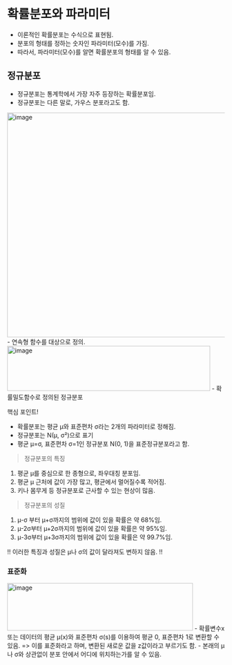 # 확률분포와 파라미터
- 이론적인 확률분포는 수식으로 표현됨.
- 분포의 형태를 정하는 숫자인 파라미터(모수)를 가짐.
- 따라서, 파라미터(모수)를 알면 확률분포의 형태를 알 수 있음.

## 정규분포
- 정규분포는 통계학에서 가장 자주 등장하는 확률분포임.
- 정규분포는 다른 말로, 가우스 분포라고도 함.

<img width="761" height="520" alt="image" src="https://github.com/user-attachments/assets/4f5fd027-0758-4cb0-a0a7-b5b303f2ad6e" />
- 연속형 함수를 대상으로 정의.

<img width="470" height="104" alt="image" src="https://github.com/user-attachments/assets/516629a0-8d32-4a65-a604-c3ae40ffc516" />
- 확률밀도함수로 정의된 정규분포

핵심 포인트!
- 확률분포는 평균 µ와 표준편차 σ라는 2개의 파라미터로 정해짐.
- 정규분포는 N(µ, σ²)으로 표기
- 평균 µ=σ, 표준편차 σ=1인 정규분포 N(0, 1)을 표준정규분포라고 함. 

> 정규분포의 특징
1. 평균 µ를 중심으로 한 종형으로, 좌우대칭 분포임.
2. 평균 µ 근처에 값이 가장 많고, 평균에서 멀어질수록 적어짐.
3. 키나 몸무게 등 정규분포로 근사할 수 있는 현상이 많음. 

> 정규분포의 성질
1. µ-σ 부터 µ+σ까지의 범위에 값이 있을 확률은 약 68%임.
2. µ-2σ부터 µ+2σ까지의 범위에 값이 있을 확률은 약 95%임.
3. μ-3σ부터 µ+3σ까지의 범위에 값이 있을 확률은 약 99.7%임.

!! 이러한 특징과 성질은 μ나 σ의 값이 달라져도 변하지 않음. !!

### 표준화
<img width="430" height="110" alt="image" src="https://github.com/user-attachments/assets/a66c02df-157b-4623-bd02-c4d19e2b05b7" />
- 확률변수x 또는 데이터의 평균 µ(x)와 표준편차 σ(s)를 이용하여 평균 0, 표준편차 1로 변환할 수 있음.
=> 이를 표준화라고 하며, 변환된 새로운 값을 z값이라고 부르기도 함. 
- 본래의 µ나 σ와 상관없이 분포 안에서 어디에 위치하는가를 알 수 있음.

